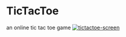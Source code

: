 # TicTacToe
an online tic tac toe game
<a href="https://ibb.co/MBcQkyg"><img src="https://i.ibb.co/MBcQkyg/tictactoe-screen.png" alt="tictactoe-screen" border="0"></a>
